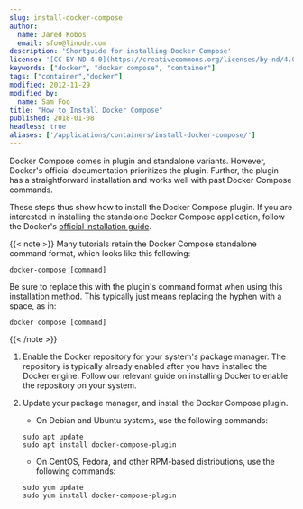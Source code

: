 ```yaml
---
slug: install-docker-compose
author:
  name: Jared Kobos
  email: sfoo@linode.com
description: 'Shortguide for installing Docker Compose'
license: '[CC BY-ND 4.0](https://creativecommons.org/licenses/by-nd/4.0)'
keywords: ["docker", "docker compose", "container"]
tags: ["container","docker"]
modified: 2012-11-29
modified_by:
  name: Sam Foo
title: "How to Install Docker Compose"
published: 2018-01-08
headless: true
aliases: ['/applications/containers/install-docker-compose/']
---
```


<!--- Installation instructions for Docker Compose -->

Docker Compose comes in plugin and standalone variants. However, Docker's official documentation prioritizes the plugin. Further, the plugin has a straightforward installation and works well with past Docker Compose commands.

These steps thus show how to install the Docker Compose plugin. If you are interested in installing the standalone Docker Compose application, follow the Docker's [official installation guide](https://docs.docker.com/compose/install/other/#on-linux).

{{< note >}}
Many tutorials retain the Docker Compose standalone command format, which looks like this following:

```command
docker-compose [command]
```

Be sure to replace this with the plugin's command format when using this installation method. This typically just means replacing the hyphen with a space, as in:

```command
docker compose [command]
```

{{< /note >}}

1. Enable the Docker repository for your system's package manager. The repository is typically already enabled after you have installed the Docker engine. Follow our relevant guide on installing Docker to enable the repository on your system.

1. Update your package manager, and install the Docker Compose plugin.

    - On Debian and Ubuntu systems, use the following commands:

    ```command
    sudo apt update
    sudo apt install docker-compose-plugin
    ```

    - On CentOS, Fedora, and other RPM-based distributions, use the following commands:

    ```command
    sudo yum update
    sudo yum install docker-compose-plugin
    ```
